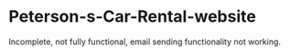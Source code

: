 # Peterson-s-Car-Rental-website
Incomplete, not fully functional, email sending functionality not working. 
